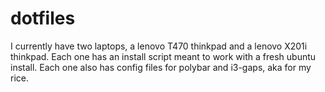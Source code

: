 # dotfiles
I currently have two laptops, a lenovo T470 thinkpad and a lenovo X201i thinkpad. Each one has an install script meant to work with a fresh ubuntu install. Each one also has config files for polybar and i3-gaps, aka for my rice.
